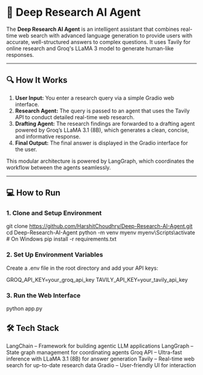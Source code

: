 # 🧠 Deep Research AI Agent

The **Deep Research AI Agent** is an intelligent assistant that combines real-time web search with advanced language generation to provide users with accurate, well-structured answers to complex questions. It uses Tavily for online research and Groq's LLaMA 3 model to generate human-like responses.

---

## 🔍 How It Works

1. **User Input:** You enter a research query via a simple Gradio web interface.
2. **Research Agent:** The query is passed to an agent that uses the Tavily API to conduct detailed real-time web research.
3. **Drafting Agent:** The research findings are forwarded to a drafting agent powered by Groq’s LLaMA 3.1 (8B), which generates a clean, concise, and informative response.
4. **Final Output:** The final answer is displayed in the Gradio interface for the user.

This modular architecture is powered by LangGraph, which coordinates the workflow between the agents seamlessly.

---

## 💻 How to Run

### 1. Clone and Setup Environment

git clone https://github.com/HarshitChoudhry/Deep-Research-AI-Agent.git
cd Deep-Research-AI-Agent
python -m venv myenv
myenv\Scripts\activate    # On Windows
pip install -r requirements.txt 

### 2. Set Up Environment Variables

Create a .env file in the root directory and add your API keys:

GROQ_API_KEY=your_groq_api_key
TAVILY_API_KEY=your_tavily_api_key

### 3. Run the Web Interface

python app.py

## 🛠️ Tech Stack

LangChain – Framework for building agentic LLM applications
LangGraph – State graph management for coordinating agents
Groq API – Ultra-fast inference with LLaMA 3.1 (8B) for answer generation
Tavily – Real-time web search for up-to-date research data
Gradio – User-friendly UI for interaction



